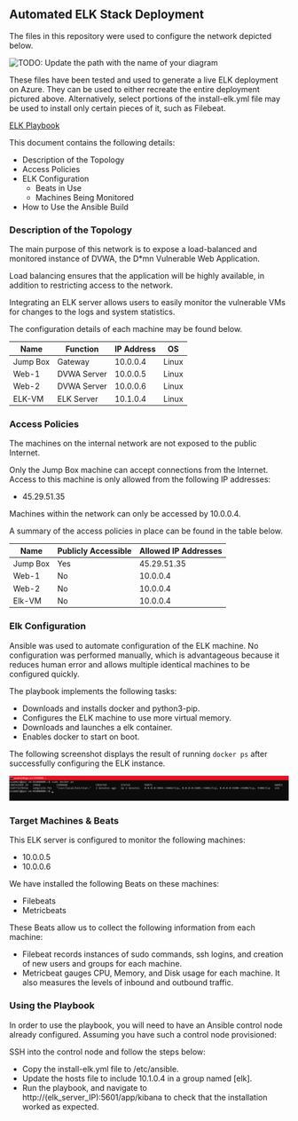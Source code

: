 ## Automated ELK Stack Deployment

The files in this repository were used to configure the network depicted below.

![TODO: Update the path with the name of your diagram](Diagrams/diagram_filename.png)

These files have been tested and used to generate a live ELK deployment on Azure. They can be used to either recreate the entire deployment pictured above. Alternatively, select portions of the install-elk.yml file may be used to install only certain pieces of it, such as Filebeat.

  [ELK Playbook](Ansible/install-elk.yml)

This document contains the following details:
- Description of the Topology
- Access Policies
- ELK Configuration
  - Beats in Use
  - Machines Being Monitored
- How to Use the Ansible Build


### Description of the Topology

The main purpose of this network is to expose a load-balanced and monitored instance of DVWA, the D*mn Vulnerable Web Application.

Load balancing ensures that the application will be highly available, in addition to restricting access to the network.

Integrating an ELK server allows users to easily monitor the vulnerable VMs for changes to the logs and system statistics.

The configuration details of each machine may be found below.

| Name     | Function    | IP Address | OS    |
|----------|-------------|------------|-------|
| Jump Box | Gateway     | 10.0.0.4   | Linux |
| Web-1    | DVWA Server | 10.0.0.5   | Linux |
| Web-2    | DVWA Server | 10.0.0.6   | Linux |
| ELK-VM   | ELK Server  | 10.1.0.4   | Linux |

### Access Policies

The machines on the internal network are not exposed to the public Internet. 

Only the Jump Box machine can accept connections from the Internet. Access to this machine is only allowed from the following IP addresses:
- 45.29.51.35

Machines within the network can only be accessed by 10.0.0.4.

A summary of the access policies in place can be found in the table below.

| Name     | Publicly Accessible | Allowed IP Addresses |
|----------|---------------------|----------------------|
| Jump Box |         Yes         | 45.29.51.35          |
| Web-1    |          No         | 10.0.0.4             |
| Web-2    |          No         | 10.0.0.4             |
| Elk-VM   |          No         | 10.0.0.4             |

### Elk Configuration

Ansible was used to automate configuration of the ELK machine. No configuration was performed manually, which is advantageous because it reduces human error and allows multiple identical machines to be configured quickly.

The playbook implements the following tasks:
- Downloads and installs docker and python3-pip.
- Configures the ELK machine to use more virtual memory.
- Downloads and launches a elk container.
- Enables docker to start on boot.

The following screenshot displays the result of running `docker ps` after successfully configuring the ELK instance.

![ELK](Images/elk_container.png)

### Target Machines & Beats
This ELK server is configured to monitor the following machines:
- 10.0.0.5
- 10.0.0.6

We have installed the following Beats on these machines:
- Filebeats
- Metricbeats

These Beats allow us to collect the following information from each machine:
- Filebeat records instances of sudo commands, ssh logins, and creation of new users and groups for each machine.
- Metricbeat gauges CPU, Memory, and Disk usage for each machine. It also measures the levels of inbound and outbound traffic.

### Using the Playbook
In order to use the playbook, you will need to have an Ansible control node already configured. Assuming you have such a control node provisioned: 

SSH into the control node and follow the steps below:
- Copy the install-elk.yml file to /etc/ansible.
- Update the hosts file to include 10.1.0.4 in a group named [elk].
- Run the playbook, and navigate to http://(elk_server_IP):5601/app/kibana to check that the installation worked as expected.
